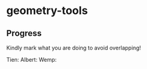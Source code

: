 # geometry-tools

## Progress

Kindly mark what you are doing to avoid overlapping!

Tien: 
Albert: 
Wemp: 
